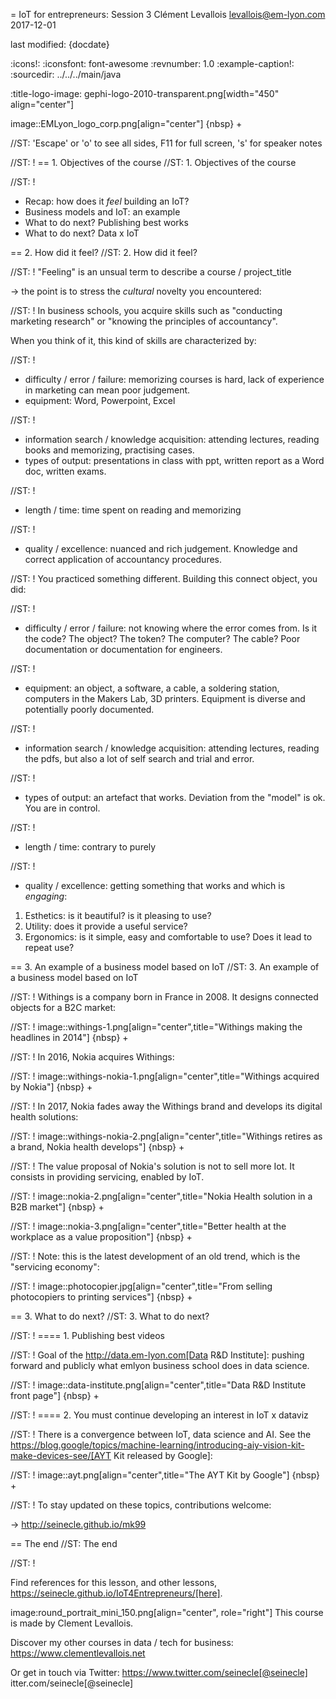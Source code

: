 = IoT for entrepreneurs: Session 3
Clément Levallois <levallois@em-lyon.com>
2017-12-01

last modified: {docdate}

:icons!:
:iconsfont:   font-awesome
:revnumber: 1.0
:example-caption!:
:sourcedir: ../../../main/java

:title-logo-image: gephi-logo-2010-transparent.png[width="450" align="center"]

image::EMLyon_logo_corp.png[align="center"]
{nbsp} +

//ST: 'Escape' or 'o' to see all sides, F11 for full screen, 's' for speaker notes


//ST: !
== 1. Objectives of the course
//ST: 1. Objectives of the course

//ST: !
- Recap: how does it *feel* building an IoT?
- Business models and IoT: an example
- What to do next? Publishing best works
- What to do next? Data x IoT

== 2. How did it feel?
//ST: 2. How did it feel?

//ST: !
"Feeling" is an unsual term to describe a course / project_title

-> the point is to stress the *cultural* novelty you encountered:

//ST: !
In business schools, you acquire skills such as "conducting marketing research" or "knowing the principles of accountancy".

When you think of it, this kind of skills are characterized by:

//ST: !
- difficulty / error / failure: memorizing courses is hard, lack of experience in marketing can mean poor judgement.
- equipment: Word, Powerpoint, Excel

//ST: !
- information search / knowledge acquisition: attending lectures, reading books and memorizing, practising cases.
- types of output: presentations in class with ppt, written report as a Word doc, written exams.

//ST: !
- length / time: time spent on reading and memorizing

//ST: !
- quality / excellence: nuanced and rich judgement. Knowledge and correct application of accountancy procedures.

//ST: !
You practiced something different. Building this connect object, you did:

//ST: !
- difficulty / error / failure: not knowing where the error comes from. Is it the code? The object? The token? The computer? The cable? Poor documentation or documentation for engineers.

//ST: !
- equipment: an object, a software, a cable, a soldering station, computers in the Makers Lab, 3D printers. Equipment is diverse and potentially poorly documented.

//ST: !
- information search / knowledge acquisition: attending lectures, reading the pdfs, but also a lot of self search and trial and error.

//ST: !
- types of output: an artefact that works. Deviation from the "model" is ok. You are in control.

//ST: !
- length / time: contrary to purely

//ST: !
- quality / excellence: getting something that works and which is *engaging*:

1. Esthetics: is it beautiful? is it pleasing to use?
2. Utility: does it provide a useful service?
3. Ergonomics: is it simple, easy and comfortable to use? Does it lead to repeat use?


== 3. An example of a business model based on IoT
//ST: 3. An example of a business model based on IoT

//ST: !
Withings is a company born in France in 2008. It designs connected objects for a B2C market:


//ST: !
image::withings-1.png[align="center",title="Withings making the headlines in 2014"]
{nbsp} +


//ST: !
In 2016, Nokia acquires Withings:

//ST: !
image::withings-nokia-1.png[align="center",title="Withings acquired by Nokia"]
{nbsp} +

//ST: !
In 2017, Nokia fades away the Withings brand and develops its digital health solutions:

//ST: !
image::withings-nokia-2.png[align="center",title="Withings retires as a brand, Nokia health develops"]
{nbsp} +

//ST: !
The value proposal of Nokia's solution is not to sell more Iot. It consists in providing servicing, enabled by IoT.

//ST: !
image::nokia-2.png[align="center",title="Nokia Health solution in a B2B market"]
{nbsp} +

//ST: !
image::nokia-3.png[align="center",title="Better health at the workplace as a value proposition"]
{nbsp} +

//ST: !
Note: this is the latest development of an old trend, which is the "servicing economy":

//ST: !
image::photocopier.jpg[align="center",title="From selling photocopiers to printing services"]
{nbsp} +

== 3. What to do next?
//ST: 3. What to do next?

//ST: !
==== 1. Publishing best videos

//ST: !
Goal of the http://data.em-lyon.com[Data R&D Institute]: pushing forward and publicly what emlyon business school does in data science.

//ST: !
image::data-institute.png[align="center",title="Data R&D Institute front page"]
{nbsp} +

//ST: !
==== 2. You must continue developing an interest in IoT x dataviz

//ST: !
There is a convergence between IoT, data science and AI. See the https://blog.google/topics/machine-learning/introducing-aiy-vision-kit-make-devices-see/[AYT Kit released by Google]:

//ST: !
image::ayt.png[align="center",title="The AYT Kit by Google"]
{nbsp} +

//ST: !
To stay updated on these topics, contributions welcome:

-> http://seinecle.github.io/mk99

== The end
//ST: The end

//ST: !

Find references for this lesson, and other lessons, https://seinecle.github.io/IoT4Entrepreneurs/[here].

image:round_portrait_mini_150.png[align="center", role="right"]
This course is made by Clement Levallois.

Discover my other courses in data / tech for business: https://www.clementlevallois.net

Or get in touch via Twitter: https://www.twitter.com/seinecle[@seinecle]
itter.com/seinecle[@seinecle]

